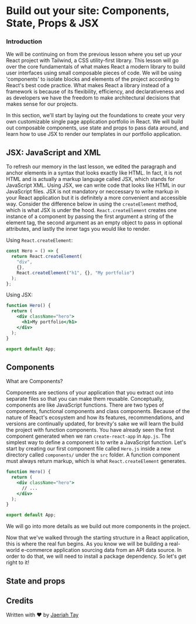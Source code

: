 # Build out your site: Components, State, Props & JSX

### Introduction

We will be continuing on from the previous lesson where you set up your React project with Tailwind, a CSS utility-first library. This lesson will go over the core fundamentals of what makes React a modern library to build user interfaces using small composable pieces of code. We will be using 'components' to isolate blocks and elements of the project according to React's best code practice. What makes React a library instead of a framework is because of its flexibility, efficiency, and declarativeness and as developers we have the freedom to make architectural decisions that makes sense for our projects.

In this section, we'll start by laying out the foundations to create your very own customizable single page application portfolio in React. We will build out composable components, use state and props to pass data around, and learn how to use JSX to render our templates in our portfolio application.

## JSX: JavaScript and XML

To refresh our memory in the last lesson, we edited the paragraph and anchor elements in a syntax that looks exactly like HTML. In fact, it is not HTML and is actually a markup language called JSX, which stands for JavaScript XML. Using JSX, we can write code that looks like HTML in our JavaScript files. JSX is not mandatory or neccessary to write markup in your React application but it is definitely a more convenient and accessible way. Consider the difference below in using the `createElement` method, which is what JSX is under the hood. `React.createElement` creates one instance of a component by passing the first argument a string of the element tag, the second argument as an empty object to pass in optional attributes, and lastly the inner tags you would like to render.

Using `React.createElement`:

```jsx
const Hero = () => {
  return React.createElement(
    "div",
    {},
    React.createElement("h1", {}, "My portfolio")
  );
};
```

Using JSX:
```jsx
function Hero() {
  return (
    <div className="hero">
      <h1>My portfolio</h1>
    </div>
  );
}

export default App;
```


## Components

What are Components?

Components are sections of your application that you extract out into separate files so that you can make them reusable. Conceptually, components are like JavaScript functions. There are two types of components, functional components and class components. Because of the nature of React's ecosystem and how its features, recommendations, and versions are continually updated, for brevity's sake we will learn the build the project with function components. You have already seen the first component generated when we ran `create-react-app` in `App.js`. The simplest way to define a component is to write a JavaScript function. Let's start by creating our first component file called `Hero.js` inside a new directory called `components/` under the `src` folder. A function component must always return markup, which is what `React.createElement` generates.

```jsx
function Hero() {
  return (
    <div className="hero">
      // ...
    </div>
  );
}

export default App;
```

We will go into more details as we build out more components in the project. 

Now that we've walked through the starting structure in a React application, this is where the real fun begins. As you know we will be building a real-world e-commerce application sourcing data from an API data source. In order to do that, we will need to install a package dependency. So let's get right to it!

## State and props

## Credits
Written with ♥️ by [Jaeriah Tay](https://www.twitter.com/jaeriahtay)



